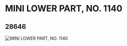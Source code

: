 # MINI LOWER PART, NO. 1140
## 28646
![MINI LOWER PART, NO. 1140](https://lc-www-live-s.legocdn.com/media/bricks/5/2/6165340.jpg)